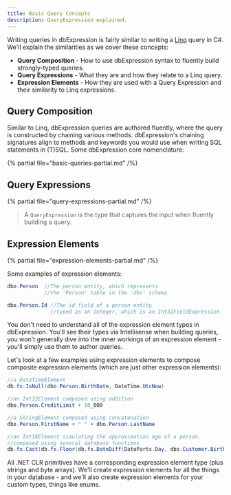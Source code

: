 ```yaml
---
title: Basic Query Concepts
description: QueryExpression explained.
---
```


Writing queries in dbExpression is fairly similar to writing a 
[Linq](https://learn.microsoft.com/en-us/dotnet/csharp/programming-guide/concepts/linq/)
query in C#.  We'll explain the similarities as we cover these concepts:
* **Query Composition** - How to use dbExpression syntax to fluently build strongly-typed queries.
* **Query Expressions** - What they are and how they relate to a Linq query.
* **Expression Elements** - How they are used with a Query Expression and their similarity to Linq expressions.

## Query Composition

Similar to Linq, dbExpression queries are authored fluently, where the
query is constructed by chaining various methods.  dbExpression's chaining signatures
align to methods and keywords you would use when writing SQL statements in (T)SQL. Some 
dbExpression core nomenclature:

{% partial file="basic-queries-partial.md" /%}

## Query Expressions

{% partial file="query-expressions-partial.md" /%}

> A `QueryExpression` is the type that captures the input when fluently building a query.

## Expression Elements
{% partial file="expression-elements-partial.md" /%}

Some examples of expression elements:
```csharp
dbo.Person  //The person entity, which represents
            //the 'Person' table in the 'dbo' schema

dbo.Person.Id //The id field of a person entity 
              //typed as an integer, which is an Int32FieldExpression

```

You don't need to understand all of the expression element types in dbExpression. You'll 
see their types via Intellisense when building queries, you won't generally dive 
into the inner workings of an expression element - you'll simply use them to author queries.

Let's look at a few examples using expression elements to compose composite expression elements (which are
just other expression elements):
```csharp
//a DateTimeElement
db.fx.IsNull(dbo.Person.BirthDate, DateTime.UtcNow)

//an Int32Element composed using addition
dbo.Person.CreditLimit + 10_000

//a StringElement composed using concatenation
dbo.Person.FirstName + " " + dbo.Person.LastName

//an Int16Element simulating the approximation age of a person.
//composed using several database functions
db.fx.Cast(db.fx.Floor(db.fx.DateDiff(DateParts.Day, dbo.Customer.BirthDate, db.fx.GetUtcDate()) / 365.25)).AsSmallInt()
```

All .NET CLR primitives have a corresponding expression element type (plus strings and byte arrays). 
We'll create expression elements for all the things in your database - and we'll also create 
expression elements for your custom types, things like enums.


